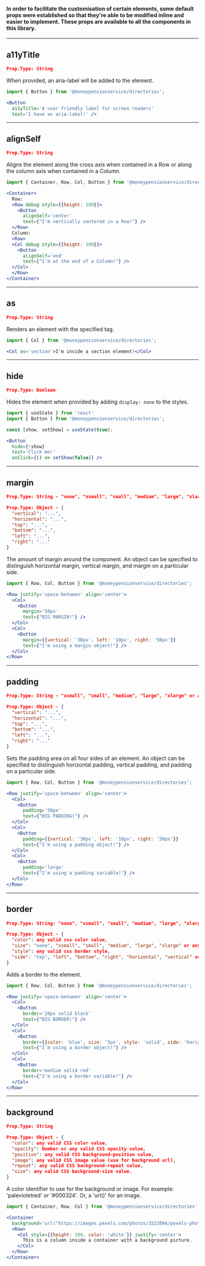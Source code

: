 #### In order to facilitate the customisation of certain elements, some default props were established so that they're able to be modified inline and easier to implement. **These props are available to all the components in this library.**
---
## a11yTitle
```json
Prop.Type: String
```
When provided, an aria-label will be added to the element.
```jsx
import { Button } from '@moneypensionservice/directories';

<Button 
  a11yTitle='A user friendly label for screen readers' 
  text='I have an aria-label!' />
```
---
## alignSelf
```json
Prop.Type: String
```
Aligns the element along the cross axis when contained in a Row or along the column axis when contained in a Column.
```jsx
import { Container, Row, Col, Button } from '@moneypensionservice/directories';

<Container>
  Row:
  <Row debug style={{height: 100}}>
    <Button 
      alignSelf='center'
      text={"I'm vertically centered in a Row!"} />
  </Row>
  Column:
  <Row>
  <Col debug style={{height: 100}}>
    <Button 
      alignSelf='end'
      text={"I'm at the end of a Column!"} />
  </Col>
  </Row>
</Container>
```
---
## as
```json
Prop.Type: String
```
Renders an element with the specified tag.
```jsx
import { Col } from '@moneypensionservice/directories';

<Col as='section'>I'm inside a section element!</Col>
```
---
## hide
```json
Prop.Type: Boolean
```
Hides the element when provided by adding `display: none` to the styles.
```jsx
import { useState } from 'react'
import { Button } from '@moneypensionservice/directories';

const [show, setShow] = useState(true);

<Button 
  hide={!show}
  text='Click me!'
  onClick={() => setShow(false)} />
```
---
## margin
```json
Prop.Type: String - "none", "xsmall", "small", "medium", "large", "xlarge" or any valid CSS size.

Prop.Type: Object - {
  "vertical": "...",
  "horizontal": "...",
  "top": "...",
  "bottom": "...",
  "left": "...",
  "right": "..."
}
```
The amount of margin around the component. An object can be specified to distinguish horizontal margin, vertical margin, and margin on a particular side.
```jsx
import { Row, Col, Button } from '@moneypensionservice/directories';

<Row justify='space-between' align='center'>
  <Col>
    <Button 
      margin='50px'
      text={"BIG MARGIN!"} />
  </Col>
  <Col>
    <Button 
      margin={{vertical: '30px', left: '10px', right: '50px'}}
      text={"I'm using a margin object!"} />
  </Col>
</Row>
```
---
## padding
```json
Prop.Type: String - "xsmall", "small", "medium", "large", "xlarge" or any valid CSS size.

Prop.Type: Object - {
  "vertical": "...",
  "horizontal": "...",
  "top": "...",
  "bottom": "...",
  "left": "...",
  "right": "..."
}
```
Sets the padding area on all four sides of an element. An object can be specified to distinguish horizontal padding, vertical padding, and padding on a particular side.
```jsx
import { Row, Col, Button } from '@moneypensionservice/directories';

<Row justify='space-between' align='center'>
  <Col>
    <Button 
      padding='50px'
      text={"BIG PADDING!"} />
  </Col>
  <Col>
    <Button 
      padding={{vertical: '30px', left: '10px', right: '50px'}}
      text={"I'm using a padding object!"} />
  </Col>
  <Col>
    <Button 
      padding='large'
      text={"I'm using a padding variable!"} />
  </Col>
</Row>
```
---
## border
```json
Prop.Type: String: "none", "xsmall", "small", "medium", "large", "xlarge" or "any CSS size".

Prop.Type: Object - {
  "color": any valid css color value,
  "size": "none", "xsmall", "small", "medium", "large", "xlarge" or any valid CSS size.
  "style": any valid css border style,
  "side": "top", "left", "bottom", "right", "horizontal", "vertical" or "all".
}
```
Adds a border to the element.
```jsx
import { Row, Col, Button } from '@moneypensionservice/directories';

<Row justify='space-between' align='center'>
  <Col>
    <Button 
      border='20px solid black'
      text={"BIG BORDER!"} />
  </Col>
  <Col>
    <Button 
      border={{color: 'blue', size: '5px', style: 'solid', side: 'horizontal'}}
      text={"I'm using a border object!"} />
  </Col>
  <Col>
    <Button 
      border='medium solid red'
      text={"I'm using a border variable!"} />
  </Col>
</Row>
```
---
## background
```json
Prop.Type: String

Prop.Type: Object - {
  "color": any valid CSS color value,
  "opacity": Number or any valid CSS opacity value,
  "position": any valid CSS background-position value,
  "image": any valid CSS image value (use for background url),
  "repeat": any valid CSS background-repeat value,
  "size": any valid CSS background-size value.
}
```
A color identifier to use for the background or image. For example: 'palevioletred' or '#000324'. Or, a 'url()' for an image.
```jsx
import { Container, Row, Col } from '@moneypensionservice/directories';

<Container 
  background='url("https://images.pexels.com/photos/3522094/pexels-photo-3522094.jpeg")'>
  <Row>
    <Col style={{height: 300, color: 'white'}} justify='center'>
      This is a column inside a container with a background picture.
    </Col>
  </Row>
</Container>
```
